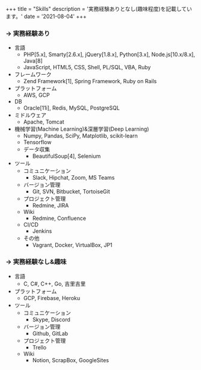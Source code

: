 +++
title = "Skills"
description = '実務経験ありとなし(趣味程度)を記載しています。'
date = '2021-08-04'
+++

### -> 実務経験あり
- 言語
  - PHP[5.x], Smarty[2.6.x], jQuery[1.8.x], Python[3.x], Node.js[10.x/8.x], Java[8]
  - JavaScript, HTML5, CSS, Shell, PL/SQL, VBA, Ruby
- フレームワーク
  - Zend Framework[1], Spring Framework, Ruby on Rails
- プラットフォーム
  - AWS, GCP
- DB
  - Oracle[11i], Redis, MySQL, PostgreSQL
- ミドルウェア
  - Apache, Tomcat
- 機械学習(Machine Learning)&深層学習(Deep Learning)
  - Numpy, Pandas, SciPy, Matplotlib, scikit-learn
  - Tensorflow
  - データ収集
    - BeautifulSoup[4], Selenium
- ツール
  - コミュニケーション
    - Slack, Hipchat, Zoom, MS Teams
  - バージョン管理
    - Git, SVN, Bitbucket, TortoiseGit
  - プロジェクト管理
    - Redmine, JIRA
  - Wiki
    - Redmine, Confluence
  - CI/CD
    - Jenkins
  - その他
    - Vagrant, Docker, VirtualBox, JP1

### -> 実務経験なし&趣味
- 言語
  - C, C#, C++, Go, 吉里吉里
- プラットフォーム
  - GCP, Firebase, Heroku
- ツール
  - コミュニケーション
    - Skype, Discord
  - バージョン管理
    - Github, GitLab
  - プロジェクト管理
    - Trello
  - Wiki
    - Notion, ScrapBox, GoogleSites